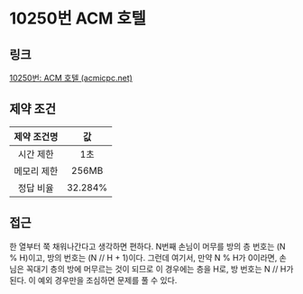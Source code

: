 # 10250번 ACM 호텔

## 링크

[10250번: ACM 호텔 (acmicpc.net)](https://www.acmicpc.net/problem/10250)

## 제약 조건

| 제약 조건명 |   값    |
| :---------: | :-----: |
|  시간 제한  |   1초   |
| 메모리 제한 |  256MB  |
|  정답 비율  | 32.284% |

## 접근

한 열부터 쭉 채워나간다고 생각하면 편하다. N번째 손님이 머무를 방의 층 번호는 (N % H)이고, 방의 번호는 (N // H + 1)이다. 그런데 여기서, 만약 N % H가 0이라면, 손님은 꼭대기 층의 방에 머무르는 것이 되므로 이 경우에는 층을 H로, 방 번호는 N // H가 된다. 이 예외 경우만을 조심하면 문제를 풀 수 있다.
